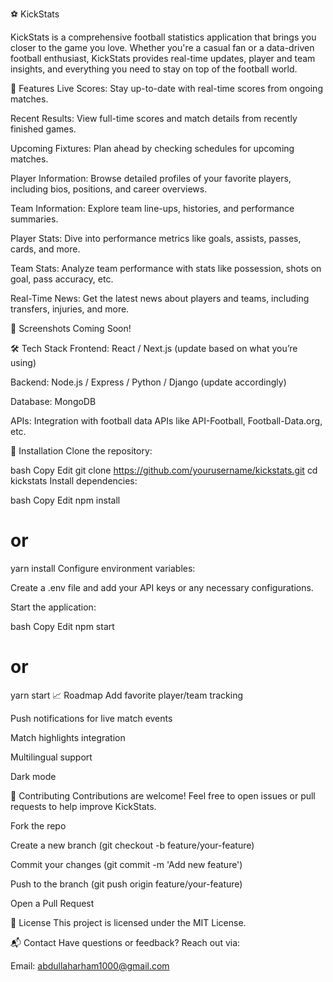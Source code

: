 ⚽ KickStats


KickStats is a comprehensive football statistics application that brings you closer to the game you love. Whether you're a casual fan or a data-driven football enthusiast, KickStats provides real-time updates, player and team insights, and everything you need to stay on top of the football world.

🚀 Features
Live Scores: Stay up-to-date with real-time scores from ongoing matches.

Recent Results: View full-time scores and match details from recently finished games.

Upcoming Fixtures: Plan ahead by checking schedules for upcoming matches.

Player Information: Browse detailed profiles of your favorite players, including bios, positions, and career overviews.

Team Information: Explore team line-ups, histories, and performance summaries.

Player Stats: Dive into performance metrics like goals, assists, passes, cards, and more.

Team Stats: Analyze team performance with stats like possession, shots on goal, pass accuracy, etc.

Real-Time News: Get the latest news about players and teams, including transfers, injuries, and more.

📸 Screenshots
Coming Soon!

🛠️ Tech Stack
Frontend: React / Next.js (update based on what you’re using)

Backend: Node.js / Express / Python / Django (update accordingly)

Database: MongoDB 

APIs: Integration with football data APIs like API-Football, Football-Data.org, etc.

🔧 Installation
Clone the repository:

bash
Copy
Edit
git clone https://github.com/yourusername/kickstats.git
cd kickstats
Install dependencies:

bash
Copy
Edit
npm install
# or
yarn install
Configure environment variables:

Create a .env file and add your API keys or any necessary configurations.

Start the application:

bash
Copy
Edit
npm start
# or
yarn start
📈 Roadmap
 Add favorite player/team tracking

 Push notifications for live match events

 Match highlights integration

 Multilingual support

 Dark mode

🤝 Contributing
Contributions are welcome! Feel free to open issues or pull requests to help improve KickStats.

Fork the repo

Create a new branch (git checkout -b feature/your-feature)

Commit your changes (git commit -m 'Add new feature')

Push to the branch (git push origin feature/your-feature)

Open a Pull Request

📄 License
This project is licensed under the MIT License.

📬 Contact
Have questions or feedback? Reach out via:

Email: abdullaharham1000@gmail.com

